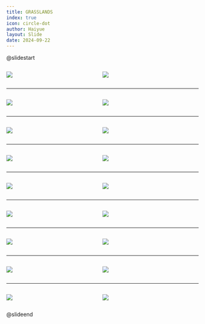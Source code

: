 ```yaml
---
title: GRASSLANDS
index: true
icon: circle-dot
author: Haiyue
layout: Slide
date: 2024-09-22
---
```

 
@slidestart

<div style="display:flex">
<div style="flex:1">

![](https://raw.githubusercontent.com/yclord/reading/refs/heads/master/english/Level-V/GRASSLANDS/001.webp)
</div>
<div style="flex:1">

![](https://raw.githubusercontent.com/yclord/reading/refs/heads/master/english/Level-V/GRASSLANDS/002.webp)
</div>
</div>

---

<div style="display:flex">
<div style="flex:1">

![](https://raw.githubusercontent.com/yclord/reading/refs/heads/master/english/Level-V/GRASSLANDS/003.webp)
</div>
<div style="flex:1">

![](https://raw.githubusercontent.com/yclord/reading/refs/heads/master/english/Level-V/GRASSLANDS/004.webp)
</div>
</div>

---

<div style="display:flex">
<div style="flex:1">

![](https://raw.githubusercontent.com/yclord/reading/refs/heads/master/english/Level-V/GRASSLANDS/005.webp)
</div>
<div style="flex:1">

![](https://raw.githubusercontent.com/yclord/reading/refs/heads/master/english/Level-V/GRASSLANDS/006.webp)
</div>
</div>

---

<div style="display:flex">
<div style="flex:1">

![](https://raw.githubusercontent.com/yclord/reading/refs/heads/master/english/Level-V/GRASSLANDS/007.webp)
</div>
<div style="flex:1">

![](https://raw.githubusercontent.com/yclord/reading/refs/heads/master/english/Level-V/GRASSLANDS/008.webp)
</div>
</div>

---

<div style="display:flex">
<div style="flex:1">

![](https://raw.githubusercontent.com/yclord/reading/refs/heads/master/english/Level-V/GRASSLANDS/009.webp)
</div>
<div style="flex:1">

![](https://raw.githubusercontent.com/yclord/reading/refs/heads/master/english/Level-V/GRASSLANDS/010.webp)
</div>
</div>

---

<div style="display:flex">
<div style="flex:1">

![](https://raw.githubusercontent.com/yclord/reading/refs/heads/master/english/Level-V/GRASSLANDS/011.webp)
</div>
<div style="flex:1">

![](https://raw.githubusercontent.com/yclord/reading/refs/heads/master/english/Level-V/GRASSLANDS/012.webp)
</div>
</div>

---

<div style="display:flex">
<div style="flex:1">

![](https://raw.githubusercontent.com/yclord/reading/refs/heads/master/english/Level-V/GRASSLANDS/013.webp)
</div>
<div style="flex:1">

![](https://raw.githubusercontent.com/yclord/reading/refs/heads/master/english/Level-V/GRASSLANDS/014.webp)
</div>
</div>

---

<div style="display:flex">
<div style="flex:1">

![](https://raw.githubusercontent.com/yclord/reading/refs/heads/master/english/Level-V/GRASSLANDS/015.webp)
</div>
<div style="flex:1">

![](https://raw.githubusercontent.com/yclord/reading/refs/heads/master/english/Level-V/GRASSLANDS/016.webp)
</div>
</div>

---

<div style="display:flex">
<div style="flex:1">

![](https://raw.githubusercontent.com/yclord/reading/refs/heads/master/english/Level-V/GRASSLANDS/017.webp)
</div>
<div style="flex:1">

![](https://raw.githubusercontent.com/yclord/reading/refs/heads/master/english/Level-V/GRASSLANDS/018.webp)
</div>
</div>

@slideend